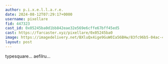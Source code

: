 ```yaml
---
author: p.i.x.e.l.l.a.r.e.
date: 2024-08-12T07:29:17+0000
username: pixellare
fid: 447323
cast_id: 0x05245ba0d1bb842eae32e569e6cffe67bff45ed5
cast: https://farcaster.xyz/pixellare/0x05245ba0
image: https://imagedelivery.net/BXluQx4ige9GuW0Ia56BHw/83fc96b5-04ac-4743-7533-27711c76f300/original
layout: post
---
```


typesquare... aefilru...

<img src='https://imagedelivery.net/BXluQx4ige9GuW0Ia56BHw/83fc96b5-04ac-4743-7533-27711c76f300/original' alt='' referrerpolicy='no-referrer'/>
